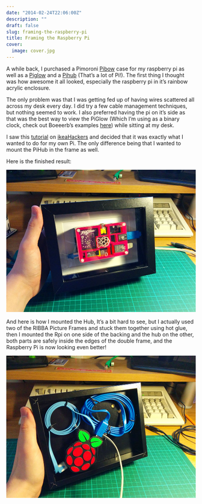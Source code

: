 ```yaml
---
date: "2014-02-24T22:06:00Z"
description: ""
draft: false
slug: framing-the-raspberry-pi
title: Framing the Raspberry Pi
cover:
  image: cover.jpg
---
```



A while back, I purchased a Pimoroni [Pibow](http://shop.pimoroni.com/products/pibow-raspberry-pi-case) case for my raspberry pi as well as a [Piglow](http://shop.pimoroni.com/products/piglow) and a [Pihub](http://shop.pimoroni.com/products/pihub) (That’s a lot of Pi!). The first thing I thought was how awesome it all looked, especially the raspberry pi in it’s rainbow acrylic enclosure.

The only problem was that I was getting fed up of having wires scattered all across my desk every day. I did try a few cable management techniques, but nothing seemed to work. I also preferred having the pi on it’s side as that was the best way to view the PiGlow (Which I’m using as a binary clock, check out Boeeerb’s examples [here](https://github.com/Boeeerb/PiGlow)) while sitting at my desk.

I saw this [tutorial](http://www.ikeahackers.net/2013/06/digital-pi-cture-frame.html) on [ikeaHackers](http://www.ikeahackers.net/) and decided that it was exactly what I wanted to do for my own Pi. The only difference being that I wanted to mount the  PiHub in the frame as well.

Here is the finished result:

![](IMG_20140209_173129.jpg)

And here is how I mounted the Hub, It’s a bit hard to see, but I actually used two of the RIBBA Picture Frames and stuck them together using hot glue, then I mounted the Rpi on one side of the backing and the hub on the other, both parts are safely inside the edges of the double frame, and the Raspberry Pi is now looking even better!

![](IMG_20140209_173139.jpg)

